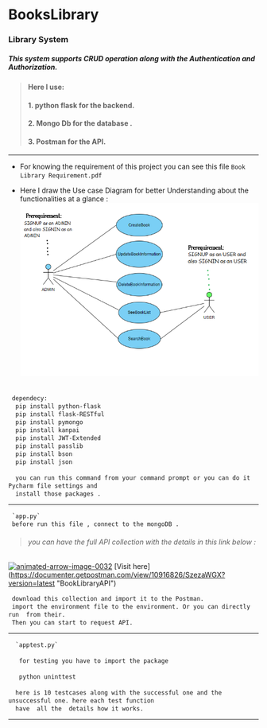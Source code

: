# BooksLibrary
### Library System 
##### This system supports  CRUD operation along with the Authentication and Authorization.
      
 >#### Here I use:
 >#### 1. python flask for the backend.
 >#### 2. Mongo Db for the database .
 >#### 3. Postman for the  API.
___
 * For knowing the requirement of this project you can see this file 
    `Book Library Requirement.pdf`
 
* Here I draw the Use case Diagram for better Understanding about the functionalities at a glance :
 ![UseCaseDiagram](USECASEDIAGRAM.png)     
######        
     dependecy:
      pip install python-flask
      pip install flask-RESTful
      pip install pymongo
      pip install kanpai
      pip install JWT-Extended 
      pip install passlib
      pip install bson
      pip install json
      
      you can run this command from your command prompt or you can do it Pycharm file settings and 
      install those packages .
 ___
     `app.py`
     before run this file , connect to the mongoDB .
     
>###### you can have the full API collection with the details in this link below :
<a href="https://www.animatedimages.org/cat-arrows-111.htm"><img src="https://www.animatedimages.org/data/media/111/animated-arrow-image-0032.gif" border="0" alt="animated-arrow-image-0032" /></a> [Visit here] (https://documenter.getpostman.com/view/10916826/SzezaWGX?version=latest "BookLibraryAPI")
     
     download this collection and import it to the Postman.
     import the environment file to the environment. Or you can directly run  from their.
     Then you can start to request API.
 ___
  
      `apptest.py`
       
       for testing you have to import the package 
       
       python uninttest
      
      here is 10 testcases along with the successful one and the unsuccessful one. here each test function
      have  all the  details how it works.
 ___
 
 
 
 
       
      
